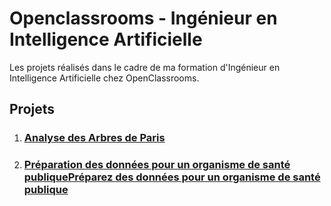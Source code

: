 <h1>Openclassrooms - Ingénieur en Intelligence Artificielle</h1>
<p>
  Les projets réalisés dans le cadre de ma formation d'Ingénieur en Intelligence Artificielle chez OpenClassrooms.
</p>

<h2>Projets</h2>
<ol>
  <li>  
    <h3>
      <a href='Arbres_Paris/README.md'>Analyse des Arbres de Paris</a>
    </h3>
  </li>
  <li>
    <h3>
      <a href='openfoodfacts/redame.md'>Préparation des données pour un organisme de santé publiquePréparez des données pour un organisme de santé publique</a>
    </h3>
  </li>
</ol>
